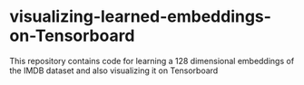 # visualizing-learned-embeddings-on-Tensorboard
This repository contains code for learning a 128 dimensional embeddings of the IMDB dataset and also visualizing it on Tensorboard  
